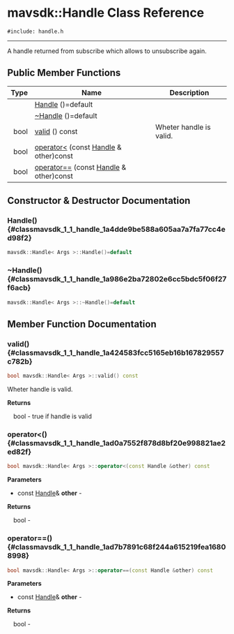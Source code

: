 # mavsdk::Handle Class Reference
`#include: handle.h`

----


A handle returned from subscribe which allows to unsubscribe again. 


## Public Member Functions


Type | Name | Description
---: | --- | ---
&nbsp; | [Handle](#classmavsdk_1_1_handle_1a4dde9be588a605aa7a7fa77cc4ed98f2) ()=default |
&nbsp; | [~Handle](#classmavsdk_1_1_handle_1a986e2ba72802e6cc5bdc5f06f27f6acb) ()=default |
bool | [valid](#classmavsdk_1_1_handle_1a424583fcc5165eb16b167829557c782b) () const | Wheter handle is valid.
bool | [operator<](#classmavsdk_1_1_handle_1ad0a7552f878d8bf20e998821ae2ed82f) (const [Handle](classmavsdk_1_1_handle.md) & other)const |
bool | [operator==](#classmavsdk_1_1_handle_1ad7b7891c68f244a615219fea16808998) (const [Handle](classmavsdk_1_1_handle.md) & other)const |


## Constructor & Destructor Documentation


### Handle() {#classmavsdk_1_1_handle_1a4dde9be588a605aa7a7fa77cc4ed98f2}
```cpp
mavsdk::Handle< Args >::Handle()=default
```


### ~Handle() {#classmavsdk_1_1_handle_1a986e2ba72802e6cc5bdc5f06f27f6acb}
```cpp
mavsdk::Handle< Args >::~Handle()=default
```


## Member Function Documentation


### valid() {#classmavsdk_1_1_handle_1a424583fcc5165eb16b167829557c782b}
```cpp
bool mavsdk::Handle< Args >::valid() const
```


Wheter handle is valid.


**Returns**

&emsp;bool - true if handle is valid

### operator<() {#classmavsdk_1_1_handle_1ad0a7552f878d8bf20e998821ae2ed82f}
```cpp
bool mavsdk::Handle< Args >::operator<(const Handle &other) const
```


**Parameters**

* const [Handle](classmavsdk_1_1_handle.md)& **other** - 

**Returns**

&emsp;bool - 

### operator==() {#classmavsdk_1_1_handle_1ad7b7891c68f244a615219fea16808998}
```cpp
bool mavsdk::Handle< Args >::operator==(const Handle &other) const
```


**Parameters**

* const [Handle](classmavsdk_1_1_handle.md)& **other** - 

**Returns**

&emsp;bool - 